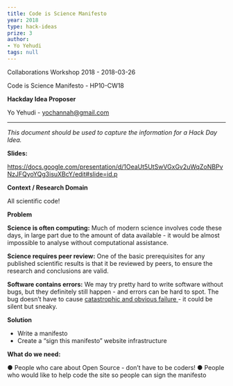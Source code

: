 ```yaml
---
title: Code is Science Manifesto
year: 2018
type: hack-ideas
prize: 3
author:
- Yo Yehudi
tags: null
---
```


Collaborations Workshop 2018 - 2018-03-26

Code is Science Manifesto - HP10-CW18

**Hackday Idea Proposer**

Yo Yehudi - yochannah@gmail.com

---

*This document should be used to capture the information for a Hack Day Idea.*

**Slides:**

https://docs.google.com/presentation/d/1OeaUt5UtSwVGxGv2uWqZoNBPvNzJFQyoYQg3isuXBcY/edit#slide=id.p

**Context / Research Domain**

All scientific code!

**Problem**

**Science is often computing:** Much of modern science involves code these days, in large part due to the amount of data available - it would be almost impossible to analyse without
computational assistance.

**Science requires peer review:** One of the basic prerequisites for any published scientific
results is that it be reviewed by peers, to ensure the research and conclusions are valid.

**Software contains errors:** We may try pretty hard to write software without bugs, but they definitely still happen - and errors can be hard to spot. The bug doesn’t have to cause [catastrophic and obvious failure](https://www.scientificamerican.com/article/pogue-5-most-embarrassing-software-bugs-in-history/)[ ](https://www.scientificamerican.com/article/pogue-5-most-embarrassing-software-bugs-in-history/) - it could be silent but sneaky.

**Solution**

- Write a manifesto
- Create a “sign this manifesto” website infrastructure

**What do we need:**

● People who care about Open Source - don’t have to be coders!
● People who would like to help code the site so people can sign the manifesto

